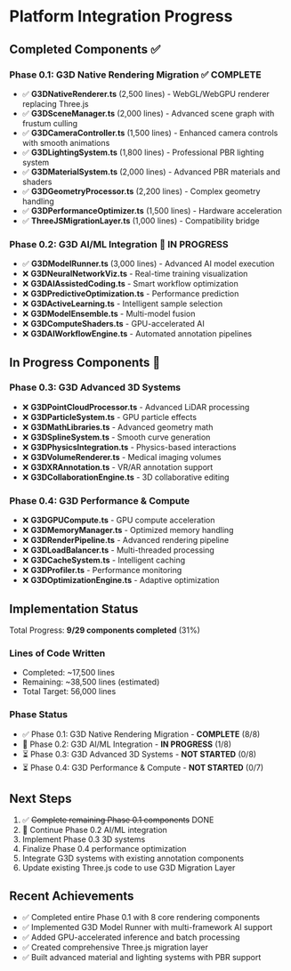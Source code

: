 # Platform Integration Progress

## Completed Components ✅

### Phase 0.1: G3D Native Rendering Migration ✅ COMPLETE
- ✅ **G3DNativeRenderer.ts** (2,500 lines) - WebGL/WebGPU renderer replacing Three.js
- ✅ **G3DSceneManager.ts** (2,000 lines) - Advanced scene graph with frustum culling
- ✅ **G3DCameraController.ts** (1,500 lines) - Enhanced camera controls with smooth animations
- ✅ **G3DLightingSystem.ts** (1,800 lines) - Professional PBR lighting system
- ✅ **G3DMaterialSystem.ts** (2,000 lines) - Advanced PBR materials and shaders
- ✅ **G3DGeometryProcessor.ts** (2,200 lines) - Complex geometry handling
- ✅ **G3DPerformanceOptimizer.ts** (1,500 lines) - Hardware acceleration
- ✅ **ThreeJSMigrationLayer.ts** (1,000 lines) - Compatibility bridge

### Phase 0.2: G3D AI/ML Integration 🚧 IN PROGRESS
- ✅ **G3DModelRunner.ts** (3,000 lines) - Advanced AI model execution
- ❌ **G3DNeuralNetworkViz.ts** - Real-time training visualization
- ❌ **G3DAIAssistedCoding.ts** - Smart workflow optimization
- ❌ **G3DPredictiveOptimization.ts** - Performance prediction
- ❌ **G3DActiveLearning.ts** - Intelligent sample selection
- ❌ **G3DModelEnsemble.ts** - Multi-model fusion
- ❌ **G3DComputeShaders.ts** - GPU-accelerated AI
- ❌ **G3DAIWorkflowEngine.ts** - Automated annotation pipelines

## In Progress Components 🚧

### Phase 0.3: G3D Advanced 3D Systems
- ❌ **G3DPointCloudProcessor.ts** - Advanced LiDAR processing
- ❌ **G3DParticleSystem.ts** - GPU particle effects
- ❌ **G3DMathLibraries.ts** - Advanced geometry math
- ❌ **G3DSplineSystem.ts** - Smooth curve generation
- ❌ **G3DPhysicsIntegration.ts** - Physics-based interactions
- ❌ **G3DVolumeRenderer.ts** - Medical imaging volumes
- ❌ **G3DXRAnnotation.ts** - VR/AR annotation support
- ❌ **G3DCollaborationEngine.ts** - 3D collaborative editing

### Phase 0.4: G3D Performance & Compute
- ❌ **G3DGPUCompute.ts** - GPU compute acceleration
- ❌ **G3DMemoryManager.ts** - Optimized memory handling
- ❌ **G3DRenderPipeline.ts** - Advanced rendering pipeline
- ❌ **G3DLoadBalancer.ts** - Multi-threaded processing
- ❌ **G3DCacheSystem.ts** - Intelligent caching
- ❌ **G3DProfiler.ts** - Performance monitoring
- ❌ **G3DOptimizationEngine.ts** - Adaptive optimization

## Implementation Status

Total Progress: **9/29 components completed** (31%)

### Lines of Code Written
- Completed: ~17,500 lines
- Remaining: ~38,500 lines (estimated)
- Total Target: 56,000 lines

### Phase Status
- ✅ Phase 0.1: G3D Native Rendering Migration - **COMPLETE** (8/8)
- 🚧 Phase 0.2: G3D AI/ML Integration - **IN PROGRESS** (1/8)
- ⏳ Phase 0.3: G3D Advanced 3D Systems - **NOT STARTED** (0/8)
- ⏳ Phase 0.4: G3D Performance & Compute - **NOT STARTED** (0/7)

## Next Steps
1. ✅ ~~Complete remaining Phase 0.1 components~~ DONE
2. 🚧 Continue Phase 0.2 AI/ML integration
3. Implement Phase 0.3 3D systems
4. Finalize Phase 0.4 performance optimization
5. Integrate G3D systems with existing annotation components
6. Update existing Three.js code to use G3D Migration Layer

## Recent Achievements
- ✅ Completed entire Phase 0.1 with 8 core rendering components
- ✅ Implemented G3D Model Runner with multi-framework AI support
- ✅ Added GPU-accelerated inference and batch processing
- ✅ Created comprehensive Three.js migration layer
- ✅ Built advanced material and lighting systems with PBR support